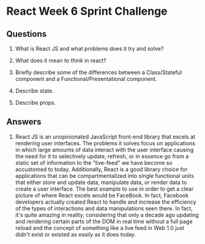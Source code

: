 # React Week 6 Sprint Challenge 

## Questions

1. What is React JS and what problems does it try and solve?

2. What does it mean to _think_ in react?

3. Briefly describe some of the differences between a Class/Stateful component and a Functional/Presentational component.

4. Describe state.

5. Describe props.

## Answers

1. React JS is an unopinionated JavaScript front-end library that excels at rendering user interfaces.  The problems it solves focus on applications in which large amounts of data interact with the user interface causing the need for it to selectively update, refresh, or in essence go from a static set of information to the "live-feed" we have become so accustomed to today.  Additionally, React is a good library choice for applications that can be compartmentalized into single functional units that either store and update data, manipulate data, or render data to create a user interface.  The best example to use in order to get a clear picture of where React excels would be FaceBook.  In fact, Facebook developers actually created React to handle and increase the efficiency of the types of interactions and data manipulations seen there.  In fact, it's quite amazing in reality, considering that only a decade ago updating and rendering certain parts of the DOM in real time without a full page reload and the concept of something like a live feed in Web 1.0 just didn't exist or existed as easily as it does today.